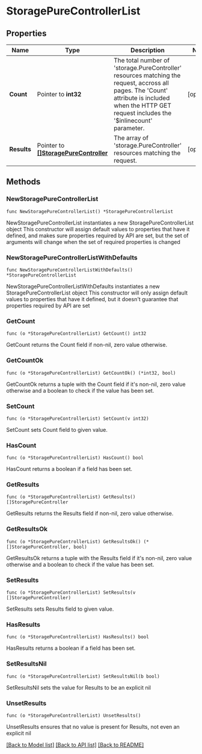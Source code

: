 # StoragePureControllerList

## Properties

Name | Type | Description | Notes
------------ | ------------- | ------------- | -------------
**Count** | Pointer to **int32** | The total number of &#39;storage.PureController&#39; resources matching the request, accross all pages. The &#39;Count&#39; attribute is included when the HTTP GET request includes the &#39;$inlinecount&#39; parameter. | [optional] 
**Results** | Pointer to [**[]StoragePureController**](StoragePureController.md) | The array of &#39;storage.PureController&#39; resources matching the request. | [optional] 

## Methods

### NewStoragePureControllerList

`func NewStoragePureControllerList() *StoragePureControllerList`

NewStoragePureControllerList instantiates a new StoragePureControllerList object
This constructor will assign default values to properties that have it defined,
and makes sure properties required by API are set, but the set of arguments
will change when the set of required properties is changed

### NewStoragePureControllerListWithDefaults

`func NewStoragePureControllerListWithDefaults() *StoragePureControllerList`

NewStoragePureControllerListWithDefaults instantiates a new StoragePureControllerList object
This constructor will only assign default values to properties that have it defined,
but it doesn't guarantee that properties required by API are set

### GetCount

`func (o *StoragePureControllerList) GetCount() int32`

GetCount returns the Count field if non-nil, zero value otherwise.

### GetCountOk

`func (o *StoragePureControllerList) GetCountOk() (*int32, bool)`

GetCountOk returns a tuple with the Count field if it's non-nil, zero value otherwise
and a boolean to check if the value has been set.

### SetCount

`func (o *StoragePureControllerList) SetCount(v int32)`

SetCount sets Count field to given value.

### HasCount

`func (o *StoragePureControllerList) HasCount() bool`

HasCount returns a boolean if a field has been set.

### GetResults

`func (o *StoragePureControllerList) GetResults() []StoragePureController`

GetResults returns the Results field if non-nil, zero value otherwise.

### GetResultsOk

`func (o *StoragePureControllerList) GetResultsOk() (*[]StoragePureController, bool)`

GetResultsOk returns a tuple with the Results field if it's non-nil, zero value otherwise
and a boolean to check if the value has been set.

### SetResults

`func (o *StoragePureControllerList) SetResults(v []StoragePureController)`

SetResults sets Results field to given value.

### HasResults

`func (o *StoragePureControllerList) HasResults() bool`

HasResults returns a boolean if a field has been set.

### SetResultsNil

`func (o *StoragePureControllerList) SetResultsNil(b bool)`

 SetResultsNil sets the value for Results to be an explicit nil

### UnsetResults
`func (o *StoragePureControllerList) UnsetResults()`

UnsetResults ensures that no value is present for Results, not even an explicit nil

[[Back to Model list]](../README.md#documentation-for-models) [[Back to API list]](../README.md#documentation-for-api-endpoints) [[Back to README]](../README.md)


